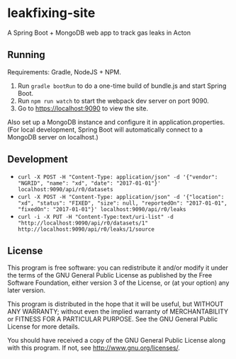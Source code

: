 # leakfixing-site

A Spring Boot + MongoDB web app to track gas leaks in Acton

## Running

Requirements: Gradle, NodeJS + NPM.

1. Run `gradle bootRun` to do a one-time build of bundle.js and start Spring
Boot.
2. Run `npm run watch` to start the webpack dev server on port 9090.
3. Go to [https://localhost:9090](https://localhost:9090) to view the site.

Also set up a MongoDB instance and configure it in application.properties.
(For local development, Spring Boot will automatically connect to a MongoDB
server on localhost.)

## Development

- `curl -X POST -H "Content-Type: application/json" -d '{"vendor": "NGRID", "name": "xd", "date": "2017-01-01"}' localhost:9090/api/r0/datasets`
- `curl -X POST -H "Content-Type: application/json" -d '{"location": "xd", "status": "FIXED", "size": null, "reportedOn": "2017-01-01", "fixedOn": "2017-01-01"}' localhost:9090/api/r0/leaks`
- `curl -i -X PUT -H "Content-Type:text/uri-list" -d "http://localhost:9090/api/r0/datasets/1" http://localhost:9090/api/r0/leaks/1/source`

## License

This program is free software: you can redistribute it and/or modify it under
the terms of the GNU General Public License as published by the Free Software
Foundation, either version 3 of the License, or (at your option) any later
version.

This program is distributed in the hope that it will be useful, but WITHOUT
ANY WARRANTY; without even the implied warranty of MERCHANTABILITY or FITNESS
FOR A PARTICULAR PURPOSE. See the GNU General Public License for more details.

You should have received a copy of the GNU General Public License along with
this program. If not, see <http://www.gnu.org/licenses/>.